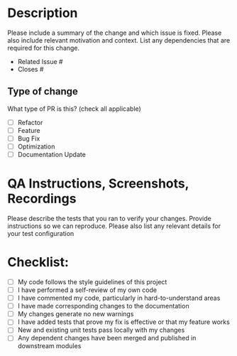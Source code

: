 # Description
Please include a summary of the change and which issue is fixed. Please also include relevant motivation and context. List any dependencies that are required for this change.

- Related Issue #
- Closes #

## Type of change
What type of PR is this? (check all applicable)

- [ ] Refactor
- [ ] Feature
- [ ] Bug Fix
- [ ] Optimization
- [ ] Documentation Update

# QA Instructions, Screenshots, Recordings
Please describe the tests that you ran to verify your changes. Provide instructions so we can reproduce. Please also list any relevant details for your test configuration


# Checklist:

- [ ] My code follows the style guidelines of this project
- [ ] I have performed a self-review of my own code
- [ ] I have commented my code, particularly in hard-to-understand areas
- [ ] I have made corresponding changes to the documentation
- [ ] My changes generate no new warnings
- [ ] I have added tests that prove my fix is effective or that my feature works
- [ ] New and existing unit tests pass locally with my changes
- [ ] Any dependent changes have been merged and published in downstream modules
